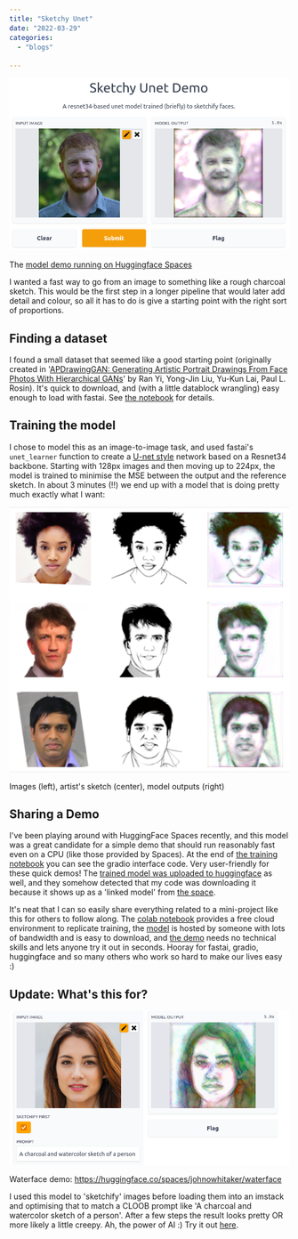 ```yaml
---
title: "Sketchy Unet"
date: "2022-03-29"
categories:
  - "blogs"

---
```


![](images/screenshot-from-2022-03-29-10-31-48.png)

The [model demo running on Huggingface Spaces](https://huggingface.co/spaces/johnowhitaker/sketchy_unet_demo)

I wanted a fast way to go from an image to something like a rough charcoal sketch. This would be the first step in a longer pipeline that would later add detail and colour, so all it has to do is give a starting point with the right sort of proportions.

## Finding a dataset

I found a small dataset that seemed like a good starting point (originally created in '[APDrawingGAN: Generating Artistic Portrait Drawings From Face Photos With Hierarchical GANs](https://openaccess.thecvf.com/content_CVPR_2019/html/Yi_APDrawingGAN_Generating_Artistic_Portrait_Drawings_From_Face_Photos_With_Hierarchical_CVPR_2019_paper.html)' by Ran Yi, Yong-Jin Liu, Yu-Kun Lai, Paul L. Rosin). It's quick to download, and (with a little datablock wrangling) easy enough to load with fastai. See [the notebook](https://colab.research.google.com/drive/1ydcC4Gs2sLOelj0YqwJfRqDPU2sjQunb?usp=sharing) for details.

## Training the model

I chose to model this as an image-to-image task, and used fastai's `unet_learner` function to create a [U-net style](https://arxiv.org/abs/1505.04597) network based on a Resnet34 backbone. Starting with 128px images and then moving up to 224px, the model is trained to minimise the MSE between the output and the reference sketch. In about 3 minutes (!!) we end up with a model that is doing pretty much exactly what I want:

![](images/screenshot-from-2022-03-28-19-06-20.png)

Images (left), artist's sketch (center), model outputs (right)

## Sharing a Demo

I've been playing around with HuggingFace Spaces recently, and this model was a great candidate for a simple demo that should run reasonably fast even on a CPU (like those provided by Spaces). At the end of [the training notebook](https://colab.research.google.com/drive/1ydcC4Gs2sLOelj0YqwJfRqDPU2sjQunb?usp=sharing) you can see the gradio interface code. Very user-friendly for these quick demos! The [trained model was uploaded to huggingface](https://huggingface.co/johnowhitaker/sketchy_unet_rn34) as well, and they somehow detected that my code was downloading it because it shows up as a 'linked model' from [the space](https://huggingface.co/spaces/johnowhitaker/sketchy_unet_demo).

It's neat that I can so easily share everything related to a mini-project like this for others to follow along. The [colab notebook](https://colab.research.google.com/drive/1ydcC4Gs2sLOelj0YqwJfRqDPU2sjQunb?usp=sharing) provides a free cloud environment to replicate training, the [model](https://huggingface.co/johnowhitaker/sketchy_unet_rn34) is hosted by someone with lots of bandwidth and is easy to download, and [the demo](https://huggingface.co/spaces/johnowhitaker/sketchy_unet_demo) needs no technical skills and lets anyone try it out in seconds. Hooray for fastai, gradio, huggingface and so many others who work so hard to make our lives easy :)

## Update: What's this for?

![](images/screenshot-from-2022-03-31-14-19-42.png)

Waterface demo: https://huggingface.co/spaces/johnowhitaker/waterface

I used this model to 'sketchify' images before loading them into an imstack and optimising that to match a CLOOB prompt like 'A charcoal and watercolor sketch of a person'. After a few steps the result looks pretty OR more likely a little creepy. Ah, the power of AI :) Try it out [here](https://huggingface.co/spaces/johnowhitaker/waterface).
